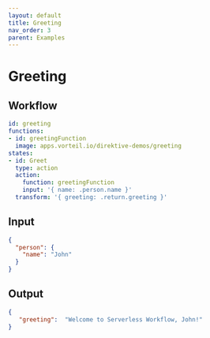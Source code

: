 ```yaml
---
layout: default
title: Greeting
nav_order: 3
parent: Examples
---
```


# Greeting

## Workflow 

```yaml
id: greeting
functions: 
- id: greetingFunction
  image: apps.vorteil.io/direktive-demos/greeting
states:
- id: Greet
  type: action
  action:
    function: greetingFunction
    input: '{ name: .person.name }'
  transform: '{ greeting: .return.greeting }'
```

## Input 

```json
{
  "person": {
    "name": "John"
  }
}
```

## Output 

```json
{
   "greeting":  "Welcome to Serverless Workflow, John!"
}
```